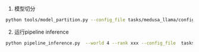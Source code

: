 1. 模型切分
```bash
python tools/model_partition.py --config_file tasks/medusa_llama/config/vicuna_7b_config.json
```

2. 运行pipeline inference 
```bash
python pipeline_inference.py  --world 4 --rank xxx --config_file  tasks/medusa_llama/config/vicuna_7b_config.json  --load_in_8bit
```
